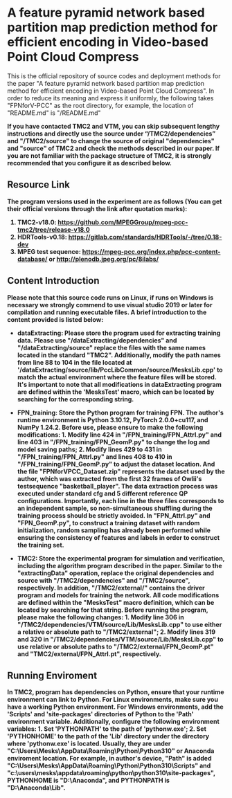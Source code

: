 # A feature pyramid network based partition map prediction method for efficient encoding in Video-based Point Cloud Compress
This is the official repository of source codes and deployment methods for the paper "A feature pyramid network based partition map prediction method for efficient encoding in Video-based Point Cloud Compress". In order to reduce its meaning and express it uniformly, the following takes "FPNforV-PCC" as the root directory, for example, the location of "README.md" is "/README.md"

<b>If you have contacted TMC2 and VTM, you can skip subsequent lengthy instructions and directly use the source under “/TMC2/dependencies” and "/TMC2/source" to change the source of original "dependencies" and "source" of TMC2 and check the methods described in our paper.  If you are not familiar with the package structure of TMC2, it is strongly recommended that you configure it as described below.</b>

## <b>Resource Link
The program versions used in the experiment are as follows (You can get their official versions through the link after quotation marks): 

1. TMC2-v18.0: https://github.com/MPEGGroup/mpeg-pcc-tmc2/tree/release-v18.0
2. HDRTools-v0.18: https://gitlab.com/standards/HDRTools/-/tree/0.18-dev
3. MPEG test sequence: https://mpeg-pcc.org/index.php/pcc-content-database/ or http://plenodb.jpeg.org/pc/8ilabs/

## <b>Content Introduction
Please note that this source code runs on Linux, if runs on Windows is necessary we strongly commend to use visual studio 2019 or later for compilation and running executable files. A brief introduction to the content provided is listed below:  

- dataExtracting: Please store the program used for extracting training data. Please use "/dataExtracting/dependencies" and "/dataExtracting/source" replace the files with the same names located in the standard "TMC2". Additionally, modify the path names from line 88 to 104 in the file located at '/dataExtracting/source/lib/PccLibCommon/source/MesksLib.cpp' to match the actual environment where the feature files will be stored. It's important to note that all modifications in dataExtracting program are defined within the 'MesksTest' macro, which can be located by searching for the corresponding string.

- FPN_training: Store the Python program for training FPN. The author's runtime environment is Python 3.10.12, PyTorch 2.0.0+cu117, and NumPy 1.24.2. Before use, please ensure to make the following modifications: 1. Modify line 424 in "/FPN_training/FPN_AttrI.py" and line 403 in "/FPN_training/FPN_GeomP.py" to change the log and model saving paths; 2. Modify lines 429 to 431 in "/FPN_training/FPN_AttrI.py" and lines 408 to 410 in "/FPN_training/FPN_GeomP.py" to adjust the dataset location. And the file "FPNforVPCC_Dataset.zip" represents the dataset used by the author, which was extracted from the first 32 frames of Owlii's testsequence "basketball_player". The data extraction process was executed under standard cfg and 5 different reference QP configurations. Importantly, each line in the three files corresponds to an independent sample, so non-simultaneous shuffling during the training process should be strictly avoided. In "FPN_AttrI.py" and "FPN_GeomP.py", to construct a training dataset with random initialization, random sampling has already been performed while ensuring the consistency of features and labels in order to construct the training set.

- TMC2: Store the experimental program for simulation and verification, including the algorithm program described in the paper. Similar to the "extractingData" operation, replace the original dependencies and source with "/TMC2/dependencies" and "/TMC2/source", respectively. In addition, "/TMC2/external/" contains the driver program and models for training the network. All code modifications are defined within the "MesksTest" macro definition, which can be located by searching for that string. Before running the program, please make the following changes: 1. Modify line 306 in "/TMC2/dependencies/VTM/source/Lib/MesksLib.cpp" to use either a relative or absolute path to "/TMC2/external"; 2. Modify lines 319 and 320 in "/TMC2/dependencies/VTM/source/Lib/MesksLib.cpp" to use relative or absolute paths to "/TMC2/external/FPN_GeomP.pt" and "TMC2/external/FPN_AttrI.pt", respectively. 

## <b>Running Enviroment
In TMC2, program has dependencies on Python, ensure that your runtime environment can link to Python. For Linux environments, make sure you have a working Python environment. For Windows environments, add the 'Scripts' and 'site-packages' directories of Python to the 'Path' environment variable. Additionally, configure the following environment variables: 1. Set 'PYTHONPATH' to the path of 'pythonw.exe'; 2. Set 'PYTHONHOME' to the path of the 'Lib' directory under the directory where 'pythonw.exe' is located. Usually, they are under "C:\Users\Mesks\AppData\Roaming\Python\Python310" or Anaconda enviroment location. For example, in author's device, "Path" is added "C:\Users\Mesks\AppData\Roaming\Python\Python310\Scripts" and "c:\users\mesks\appdata\roaming\python\python310\site-packages", PYTHONHOME is "D:\Anaconda", and PYTHONPATH is "D:\Anaconda\Lib".
